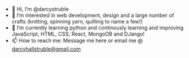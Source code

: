 - 👋 Hi, I’m @darcystruble
- 👀 I’m interested in web development, design and a large number of crafts (knitting, spinning yarn, quilting to name a few!)
- 🌱 I’m currently learning python and continously learning and improving JavaScript, HTML, CSS, React, MongoDB and DJango!
- 📫 How to reach me: Message me here or email me @ darcyhallstruble@gmail.com

<!---
darcystruble/darcystruble is a ✨ special ✨ repository because its `README.md` (this file) appears on your GitHub profile.
You can click the Preview link to take a look at your changes.
--->
